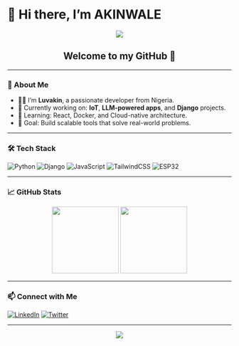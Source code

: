 # 👋 Hi there, I’m **AKINWALE**

<p align="center">
  <img src="https://capsule-render.vercel.app/api?text=Hey Everyone!🕹️&animation=fadeIn&type=waving&color=gradient&height=100"/>
</p>

<h2 align="center">Welcome to my GitHub 👋</h2>

---

### 🧠 About Me

- 🧑‍💻 I’m **Luvakin**, a passionate developer from Nigeria.
- 🔭 Currently working on: **IoT**, **LLM-powered apps**, and **Django** projects.
- 🌱 Learning: React, Docker, and Cloud-native architecture.
- 🎯 Goal: Build scalable tools that solve real-world problems.

---

### 🛠️ Tech Stack

![Python](https://img.shields.io/badge/-Python-333?style=flat&logo=python)
![Django](https://img.shields.io/badge/-Django-092E20?style=flat&logo=django)
![JavaScript](https://img.shields.io/badge/-JavaScript-333?style=flat&logo=javascript)
![TailwindCSS](https://img.shields.io/badge/-Tailwind-06B6D4?style=flat&logo=tailwind-css)
![ESP32](https://img.shields.io/badge/-ESP32-grey?style=flat&logo=esphome)

---

### 📈 GitHub Stats

<p align="center">
  <img src="https://github-readme-stats.vercel.app/api?username=Luvakin&show_icons=true&theme=radical" height="150"/>
  <img src="https://github-readme-stats.vercel.app/api/top-langs/?username=Luvakin&layout=compact&theme=radical" height="150"/>
</p>

---

### 📫 Connect with Me

[![LinkedIn](https://img.shields.io/badge/-LinkedIn-blue?style=flat&logo=linkedin)](https://www.linkedin.com/in/your-username)
[![Twitter](https://img.shields.io/badge/-@Luvakin-1DA1F2?style=flat&logo=twitter&logoColor=white)](https://twitter.com/yourhandle)

---

<p align="center">
  <img src="https://readme-typing-svg.demolab.com?font=Fira+Code&duration=2000&pause=500&color=FF61C7&center=true&vCenter=true&width=435&lines=I+love+building+cool+stuff+🛠️;Always+learning+📚;Let%E2%80%99s+collaborate!+🤝"/>
</p>

